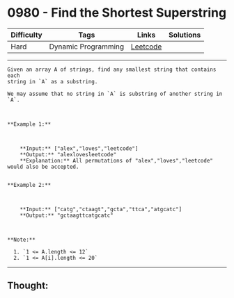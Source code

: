 # 0980 - Find the Shortest Superstring

Difficulty  | Tags | Links | Solutions
----------- | ---- | ----- | -----
Hard | Dynamic Programming | [Leetcode](https://leetcode.com/problems/find-the-shortest-superstring/description/) |


-----------

```
Given an array A of strings, find any smallest string that contains each
string in `A` as a substring.

We may assume that no string in `A` is substring of another string in `A`.



**Example 1:**

    
    
    **Input:** ["alex","loves","leetcode"]
    **Output:** "alexlovesleetcode"
    **Explanation:** All permutations of "alex","loves","leetcode" would also be accepted.
    

**Example 2:**

    
    
    **Input:** ["catg","ctaagt","gcta","ttca","atgcatc"]
    **Output:** "gctaagttcatgcatc"



**Note:**

  1. `1 <= A.length <= 12`
  2. `1 <= A[i].length <= 20`
```

-----------

## Thought:
